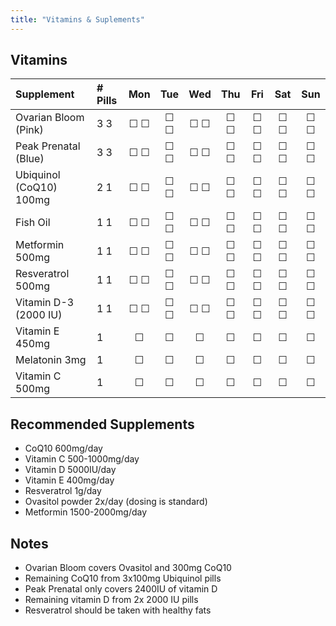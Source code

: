 ```yaml
---
title: "Vitamins & Suplements"
---
```


## Vitamins

| Supplement                | # Pills | Mon | Tue | Wed | Thu | Fri | Sat | Sun |
|:------------|:---|:-:|:-:|:-:|:-:|:-:|:-:|:-:|
| Ovarian Bloom (Pink)      | 3 3 | ☐ ☐ | ☐ ☐ | ☐ ☐ | ☐ ☐ | ☐ ☐ | ☐ ☐ | ☐ ☐ |
| Peak Prenatal (Blue)      | 3 3 | ☐ ☐ | ☐ ☐ | ☐ ☐ | ☐ ☐ | ☐ ☐ | ☐ ☐ | ☐ ☐ |
| Ubiquinol (CoQ10) 100mg   | 2 1 | ☐ ☐ | ☐ ☐ | ☐ ☐ | ☐ ☐ | ☐ ☐ | ☐ ☐ | ☐ ☐ |
| Fish Oil                  | 1 1 | ☐ ☐ | ☐ ☐ | ☐ ☐ | ☐ ☐ | ☐ ☐ | ☐ ☐ | ☐ ☐ |
| Metformin 500mg           | 1 1 | ☐ ☐ | ☐ ☐ | ☐ ☐ | ☐ ☐ | ☐ ☐ | ☐ ☐ | ☐ ☐ |
| Resveratrol 500mg         | 1 1 | ☐ ☐ | ☐ ☐ | ☐ ☐ | ☐ ☐ | ☐ ☐ | ☐ ☐ | ☐ ☐ |
| Vitamin D-3 (2000 IU)     | 1 1 | ☐ ☐ | ☐ ☐ | ☐ ☐ | ☐ ☐ | ☐ ☐ | ☐ ☐ | ☐ ☐ |
| Vitamin E 450mg           | 1   | ☐   | ☐   | ☐   | ☐   | ☐   | ☐   | ☐   |
| Melatonin 3mg             | 1   | ☐   | ☐   | ☐   | ☐   | ☐   | ☐   | ☐   |
| Vitamin C 500mg           | 1   | ☐   | ☐   | ☐   | ☐   | ☐   | ☐   | ☐   |

## Recommended Supplements

- CoQ10 600mg/day
- Vitamin C 500-1000mg/day
- Vitamin D 5000IU/day
- Vitamin E 400mg/day
- Resveratrol 1g/day
- Ovasitol powder 2x/day (dosing is standard)
- Metformin 1500-2000mg/day

## Notes

- Ovarian Bloom covers Ovasitol and 300mg CoQ10
- Remaining CoQ10 from 3x100mg Ubiquinol pills
- Peak Prenatal only covers 2400IU of vitamin D
- Remaining vitamin D from 2x 2000 IU pills
- Resveratrol should be taken with healthy fats
